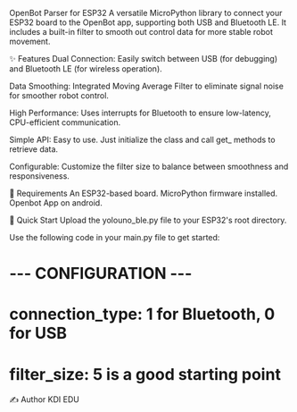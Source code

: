 OpenBot Parser for ESP32
A versatile MicroPython library to connect your ESP32 board to the OpenBot app, supporting both USB and Bluetooth LE. It includes a built-in filter to smooth out control data for more stable robot movement.

✨ Features
Dual Connection: Easily switch between USB (for debugging) and Bluetooth LE (for wireless operation).

Data Smoothing: Integrated Moving Average Filter to eliminate signal noise for smoother robot control.

High Performance: Uses interrupts for Bluetooth to ensure low-latency, CPU-efficient communication.

Simple API: Easy to use. Just initialize the class and call get_ methods to retrieve data.

Configurable: Customize the filter size to balance between smoothness and responsiveness.

🔧 Requirements
An ESP32-based board.
MicroPython firmware installed.
Openbot App on android.

🚀 Quick Start
Upload the yolouno_ble.py file to your ESP32's root directory.

Use the following code in your main.py file to get started:

# --- CONFIGURATION ---
# connection_type: 1 for Bluetooth, 0 for USB
# filter_size: 5 is a good starting point

✍️ Author
KDI EDU